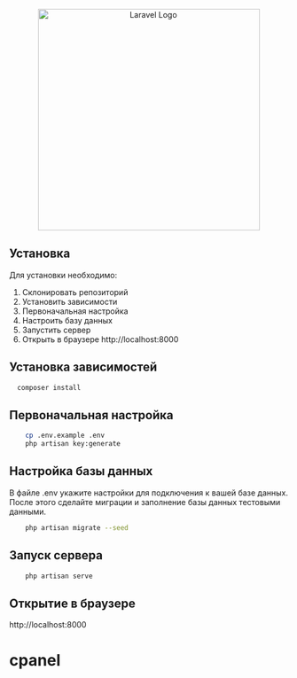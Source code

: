 <p align="center"><a href="https://laravel.com" target="_blank"><img src="https://raw.githubusercontent.com/laravel/art/master/logo-lockup/5%20SVG/2%20CMYK/1%20Full%20Color/laravel-logolockup-cmyk-red.svg" width="400" alt="Laravel Logo"></a></p>

## Установка

Для установки необходимо:
1. Склонировать репозиторий
2. Установить зависимости
3. Первоначальная настройка
4. Настроить базу данных
5. Запустить сервер 
6. Открыть в браузере http://localhost:8000

## Установка зависимостей

```bash
  composer install
```

## Первоначальная настройка

```bash
    cp .env.example .env
    php artisan key:generate
```

## Настройка базы данных

В файле .env укажите настройки для подключения к вашей базе данных.
После этого сделайте миграции и заполнение базы данных тестовыми данными.

```bash
    php artisan migrate --seed
```

## Запуск сервера

```bash
    php artisan serve
```

## Открытие в браузере

http://localhost:8000
# cpanel

